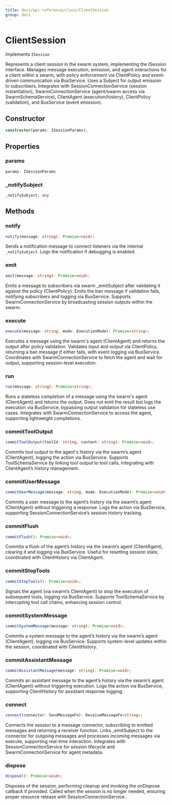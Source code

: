 ```yaml
---
title: docs/api-reference/class/ClientSession
group: docs
---
```


# ClientSession

Implements `ISession`

Represents a client session in the swarm system, implementing the ISession interface.
Manages message execution, emission, and agent interactions for a client within a swarm, with policy enforcement via ClientPolicy
and event-driven communication via BusService. Uses a Subject for output emission to subscribers.
Integrates with SessionConnectionService (session instantiation), SwarmConnectionService (agent/swarm access via SwarmSchemaService),
ClientAgent (execution/history), ClientPolicy (validation), and BusService (event emission).

## Constructor

```ts
constructor(params: ISessionParams);
```

## Properties

### params

```ts
params: ISessionParams
```

### _notifySubject

```ts
_notifySubject: any
```

## Methods

### notify

```ts
notify(message: string): Promise<void>;
```

Sends a notification message to connect listeners via the internal `_notifySubject`.
Logs the notification if debugging is enabled.

### emit

```ts
emit(message: string): Promise<void>;
```

Emits a message to subscribers via swarm _emitSubject after validating it against the policy (ClientPolicy).
Emits the ban message if validation fails, notifying subscribers and logging via BusService.
Supports SwarmConnectionService by broadcasting session outputs within the swarm.

### execute

```ts
execute(message: string, mode: ExecutionMode): Promise<string>;
```

Executes a message using the swarm's agent (ClientAgent) and returns the output after policy validation.
Validates input and output via ClientPolicy, returning a ban message if either fails, with event logging via BusService.
Coordinates with SwarmConnectionService to fetch the agent and wait for output, supporting session-level execution.

### run

```ts
run(message: string): Promise<string>;
```

Runs a stateless completion of a message using the swarm's agent (ClientAgent) and returns the output.
Does not emit the result but logs the execution via BusService, bypassing output validation for stateless use cases.
Integrates with SwarmConnectionService to access the agent, supporting lightweight completions.

### commitToolOutput

```ts
commitToolOutput(toolId: string, content: string): Promise<void>;
```

Commits tool output to the agent's history via the swarm’s agent (ClientAgent), logging the action via BusService.
Supports ToolSchemaService by linking tool output to tool calls, integrating with ClientAgent’s history management.

### commitUserMessage

```ts
commitUserMessage(message: string, mode: ExecutionMode): Promise<void>;
```

Commits a user message to the agent’s history via the swarm’s agent (ClientAgent) without triggering a response.
Logs the action via BusService, supporting SessionConnectionService’s session history tracking.

### commitFlush

```ts
commitFlush(): Promise<void>;
```

Commits a flush of the agent’s history via the swarm’s agent (ClientAgent), clearing it and logging via BusService.
Useful for resetting session state, coordinated with ClientHistory via ClientAgent.

### commitStopTools

```ts
commitStopTools(): Promise<void>;
```

Signals the agent (via swarm’s ClientAgent) to stop the execution of subsequent tools, logging via BusService.
Supports ToolSchemaService by interrupting tool call chains, enhancing session control.

### commitSystemMessage

```ts
commitSystemMessage(message: string): Promise<void>;
```

Commits a system message to the agent’s history via the swarm’s agent (ClientAgent), logging via BusService.
Supports system-level updates within the session, coordinated with ClientHistory.

### commitAssistantMessage

```ts
commitAssistantMessage(message: string): Promise<void>;
```

Commits an assistant message to the agent’s history via the swarm’s agent (ClientAgent) without triggering execution.
Logs the action via BusService, supporting ClientHistory for assistant response logging.

### connect

```ts
connect(connector: SendMessageFn): ReceiveMessageFn<string>;
```

Connects the session to a message connector, subscribing to emitted messages and returning a receiver function.
Links _emitSubject to the connector for outgoing messages and processes incoming messages via execute, supporting real-time interaction.
Integrates with SessionConnectionService for session lifecycle and SwarmConnectionService for agent metadata.

### dispose

```ts
dispose(): Promise<void>;
```

Disposes of the session, performing cleanup and invoking the onDispose callback if provided.
Called when the session is no longer needed, ensuring proper resource release with SessionConnectionService.
